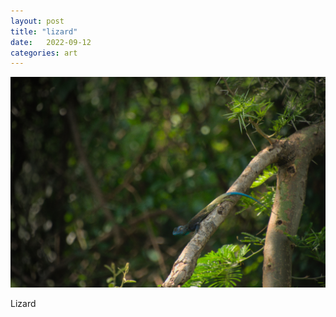 ```yaml
---
layout: post
title: "lizard"
date:   2022-09-12
categories: art
---
```


![lizard](/img/arts/uganda/lizard.jpg)

<span class='image-details'>
Lizard
</span>
